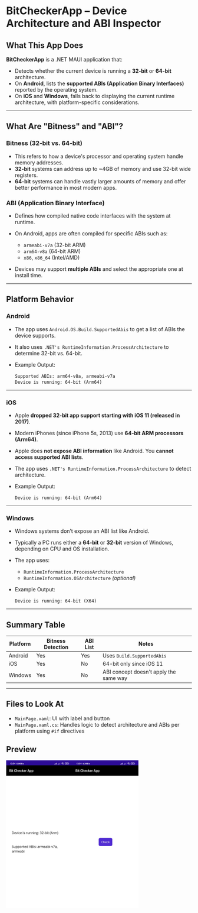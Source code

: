 # BitCheckerApp – Device Architecture and ABI Inspector

## What This App Does

**BitCheckerApp** is a .NET MAUI application that:

* Detects whether the current device is running a **32-bit** or **64-bit** architecture.
* On **Android**, lists the **supported ABIs (Application Binary Interfaces)** reported by the operating system.
* On **iOS** and **Windows**, falls back to displaying the current runtime architecture, with platform-specific considerations.

---

## What Are "Bitness" and "ABI"?

### Bitness (32-bit vs. 64-bit)

* This refers to how a device's processor and operating system handle memory addresses.
* **32-bit** systems can address up to \~4GB of memory and use 32-bit wide registers.
* **64-bit** systems can handle vastly larger amounts of memory and offer better performance in most modern apps.

### ABI (Application Binary Interface)

* Defines how compiled native code interfaces with the system at runtime.
* On Android, apps are often compiled for specific ABIs such as:

  * `armeabi-v7a` (32-bit ARM)
  * `arm64-v8a` (64-bit ARM)
  * `x86`, `x86_64` (Intel/AMD)
* Devices may support **multiple ABIs** and select the appropriate one at install time.

---

## Platform Behavior

### **Android**

* The app uses `Android.OS.Build.SupportedAbis` to get a list of ABIs the device supports.
* It also uses `.NET's RuntimeInformation.ProcessArchitecture` to determine 32-bit vs. 64-bit.
* Example Output:

  ```
  Supported ABIs: arm64-v8a, armeabi-v7a
  Device is running: 64-bit (Arm64)
  ```

---

### **iOS**

* Apple **dropped 32-bit app support starting with iOS 11 (released in 2017)**.

* Modern iPhones (since iPhone 5s, 2013) use **64-bit ARM processors (Arm64)**.

* Apple does **not expose ABI information** like Android. You **cannot access supported ABI lists**.

* The app uses `.NET's RuntimeInformation.ProcessArchitecture` to detect architecture.

* Example Output:

  ```
  Device is running: 64-bit (Arm64)
  ```

---

### **Windows**

* Windows systems don’t expose an ABI list like Android.
* Typically a PC runs either a **64-bit** or **32-bit** version of Windows, depending on CPU and OS installation.
* The app uses:

  * `RuntimeInformation.ProcessArchitecture`
  * `RuntimeInformation.OSArchitecture` *(optional)*
* Example Output:

  ```
  Device is running: 64-bit (X64)
  ```

---

## Summary Table

| Platform | Bitness Detection | ABI List | Notes                                  |
| -------- | ----------------- | -------- | -------------------------------------- |
| Android  | Yes             | Yes    | Uses `Build.SupportedAbis`             |
| iOS      | Yes             | No     | 64-bit only since iOS 11               |
| Windows  | Yes             | No     | ABI concept doesn't apply the same way |

---

## Files to Look At

* `MainPage.xaml`: UI with label and button
* `MainPage.xaml.cs`: Handles logic to detect architecture and ABIs per platform using `#if` directives

## Preview
<div style="display: flex;">
  <img src="images/1752128393968.jpg" height="400px" alt="app preview"/>
  <img src="images/1752128393982.jpg" height="400px" alt="app preview"/>
</div>
